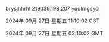 brysjhhrhl 219.139.198.207 yqqlmgsycl

2024年 09月 27日 星期五 11:10:02 CST

2024年 09月 27日 星期五 03:10:02 GMT
